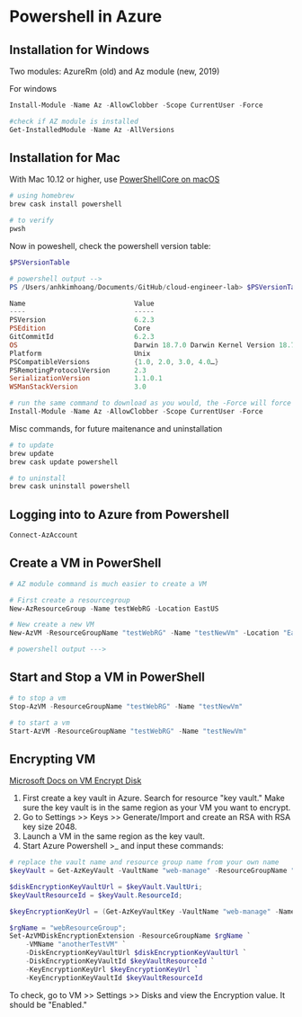 # Powershell in Azure


## Installation for Windows
Two modules: AzureRm (old) and Az module (new, 2019)  

For windows
```powershell
Install-Module -Name Az -AllowClobber -Scope CurrentUser -Force

#check if AZ module is installed
Get-InstalledModule -Name Az -AllVersions

```

## Installation for Mac

With Mac 10.12 or higher, use [PowerShellCore on macOS](https://docs.microsoft.com/en-us/powershell/scripting/install/installing-powershell-core-on-macos?view=powershell-6)  
```bash
# using homebrew
brew cask install powershell

# to verify
pwsh
```

Now in poweshell, check the powershell version table:  
```powershell
$PSVersionTable

# powershell output -->
PS /Users/anhkimhoang/Documents/GitHub/cloud-engineer-lab> $PSVersionTable

Name                           Value
----                           -----
PSVersion                      6.2.3
PSEdition                      Core
GitCommitId                    6.2.3
OS                             Darwin 18.7.0 Darwin Kernel Version 18.7.0: Tue Aug 20 16:57:14 PDT 2019; root:xnu-4903.271.2~…
Platform                       Unix
PSCompatibleVersions           {1.0, 2.0, 3.0, 4.0…}
PSRemotingProtocolVersion      2.3
SerializationVersion           1.1.0.1
WSManStackVersion              3.0

# run the same command to download as you would, the -Force will force update to the latest version
Install-Module -Name Az -AllowClobber -Scope CurrentUser -Force
```

Misc commands, for future maitenance and uninstallation  
```bash
# to update
brew update
brew cask update powershell

# to uninstall 
brew cask uninstall powershell
```

## Logging into to Azure from Powershell  
```powershell
Connect-AzAccount
``` 

## Create a VM in PowerShell
```powershell
# AZ module command is much easier to create a VM

# First create a resourcegroup
New-AzResourceGroup -Name testWebRG -Location EastUS

# New create a new VM
New-AzVM -ResourceGroupName "testWebRG" -Name "testNewVm" -Location "EastUS" -VirtualNetworkName "newTestVirtualNetwork" -SubnetName "default" -SecurityGroupName "newNSG" -PublicIpAddressName "mytestwebserver" -OpenPorts 80, 443, 3389

# powershell output --->
```

## Start and Stop a VM in PowerShell
```powershell
# to stop a vm
Stop-AzVM -ResourceGroupName "testWebRG" -Name "testNewVm"

# to start a vm
Start-AzVM -ResourceGroupName "testWebRG" -Name "testNewVm"
```
## Encrypting VM
[Microsoft Docs on VM Encrypt Disk](https://docs.microsoft.com/en-us/azure/virtual-machines/windows/encrypt-disks)   

1. First create a key vault in Azure.  Search for resource "key vault."  Make sure the key vault is in the same region as your VM you want to encrypt.    
2. Go to Settings >> Keys >> Generate/Import and create an RSA with RSA key size 2048.  
3. Launch a VM in the same region as the key vault.  
4. Start Azure Powershell >_ and input these commands:  

```powershell
# replace the vault name and resource group name from your own name
$keyVault = Get-AzKeyVault -VaultName "web-manage" -ResourceGroupName "webManageRG";

$diskEncryptionKeyVaultUrl = $keyVault.VaultUri;
$keyVaultResourceId = $keyVault.ResourceId;

$keyEncryptionKeyUrl = (Get-AzKeyVaultKey -VaultName "web-manage" -Name "az-disk-encryption").Key.kid;

$rgName = "webResourceGroup";
Set-AzVMDiskEncryptionExtension -ResourceGroupName $rgName `
    -VMName "anotherTestVM" `
    -DiskEncryptionKeyVaultUrl $diskEncryptionKeyVaultUrl `
    -DiskEncryptionKeyVaultId $keyVaultResourceId `
    -KeyEncryptionKeyUrl $keyEncryptionKeyUrl `
    -KeyEncryptionKeyVaultId $keyVaultResourceId
```

To check, go to VM >> Settings >> Disks and view the Encryption value.  It should be "Enabled."  
